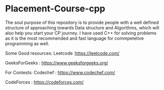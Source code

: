 # Placement-Course-cpp

The soul purpose of this repository is to provide people with a well defined
structure of approaching towards Data structure and Algorithms, which will also help you start your CP journey. 
I have used C++ for solving problems as it is the most recommended and fast language for commpetetive programming as well.



Some Good resources:
Leetcode :https://leetcode.com/



GeeksForGeeks : https://www.geeksforgeeks.org/

For Contests:
Codechef : https://www.codechef.com/



CodeForces : https://codeforces.com/
